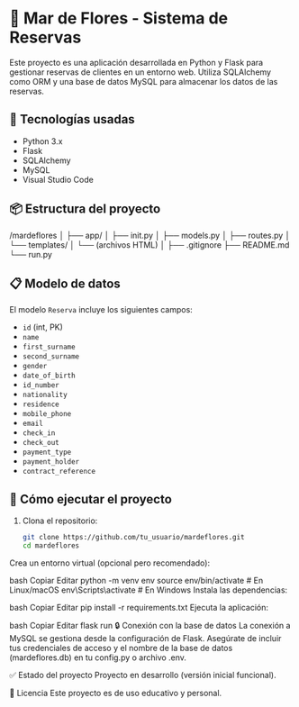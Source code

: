 # 🌸 Mar de Flores - Sistema de Reservas

Este proyecto es una aplicación desarrollada en Python y Flask para gestionar reservas de clientes en un entorno web. Utiliza SQLAlchemy como ORM y una base de datos MySQL para almacenar los datos de las reservas.

## 🧱 Tecnologías usadas

- Python 3.x
- Flask
- SQLAlchemy
- MySQL
- Visual Studio Code

## 📦 Estructura del proyecto

/mardeflores
│
├── app/
│ ├── init.py
│ ├── models.py
│ ├── routes.py
│ └── templates/
│ └── (archivos HTML)
│
├── .gitignore
├── README.md
└── run.py


## 📋 Modelo de datos

El modelo `Reserva` incluye los siguientes campos:

- `id` (int, PK)
- `name`
- `first_surname`
- `second_surname`
- `gender`
- `date_of_birth`
- `id_number`
- `nationality`
- `residence`
- `mobile_phone`
- `email`
- `check_in`
- `check_out`
- `payment_type`
- `payment_holder`
- `contract_reference`

## 🚀 Cómo ejecutar el proyecto

1. Clona el repositorio:

   ```bash
   git clone https://github.com/tu_usuario/mardeflores.git
   cd mardeflores

Crea un entorno virtual (opcional pero recomendado):

bash
Copiar
Editar
python -m venv env
source env/bin/activate  # En Linux/macOS
env\Scripts\activate     # En Windows
Instala las dependencias:

bash
Copiar
Editar
pip install -r requirements.txt
Ejecuta la aplicación:

bash
Copiar
Editar
flask run
🔒 Conexión con la base de datos
La conexión a MySQL se gestiona desde la configuración de Flask. Asegúrate de incluir tus credenciales de acceso y el nombre de la base de datos (mardeflores.db) en tu config.py o archivo .env.

✅ Estado del proyecto
Proyecto en desarrollo (versión inicial funcional).

📄 Licencia
Este proyecto es de uso educativo y personal.
